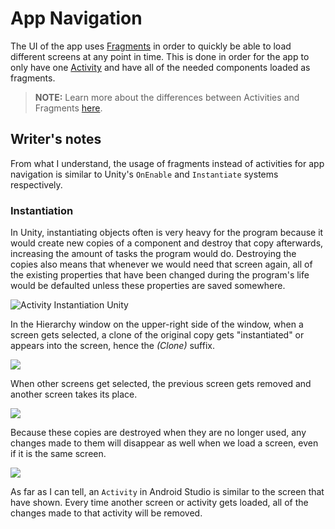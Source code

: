 # App Navigation

The UI of the app uses [Fragments](https://developer.android.com/guide/fragments) in order to quickly be able to load different screens at any point in time. This is done in order for the app to only have one [Activity](https://developer.android.com/guide/components/activities/intro-activities) and have all of the needed components loaded as fragments.

> **NOTE:** Learn more about the differences between Activities and Fragments [here](https://blog.avenuecode.com/android-basics-activities-fragments#:~:text=Activity%20is%20the%20part%20where,user%20interface%20in%20an%20Activity.).

## Writer's notes
From what I understand, the usage of fragments instead of activities for app navigation is similar to Unity's `OnEnable` and `Instantiate` systems respectively.

### Instantiation
In Unity, instantiating objects often is very heavy for the program because it would create new copies of a component and destroy that copy afterwards, increasing the amount of tasks the program would do. Destroying the copies also means that whenever we would need that screen again, all of the existing properties that have been changed during the program's life would be defaulted unless these properties are saved somewhere.

![Activity Instantiation Unity](https://i.imgur.com/PFmayFV.gif)

In the Hierarchy window on the upper-right side of the window, when a screen gets selected, a clone of the original copy gets "instantiated" or appears into the screen, hence the *(Clone)* suffix.

![](https://i.imgur.com/98u3ugY.png)

When other screens get selected, the previous screen gets removed and another screen takes its place.

![](https://i.imgur.com/RURU708.gif)

Because these copies are destroyed when they are no longer used, any changes made to them will disappear as well when we load a screen, even if it is the same screen.

![](https://i.imgur.com/dSM0Za7.gif)

As far as I can tell, an `Activity` in Android Studio is similar to the screen that have shown. Every time another screen or activity gets loaded, all of the changes made to that activity will be removed.